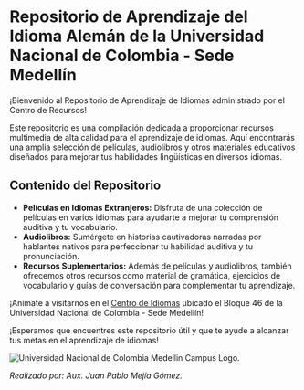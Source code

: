 # **Repositorio de Aprendizaje del Idioma Alemán de la Universidad Nacional de Colombia - Sede Medellín** 


¡Bienvenido al Repositorio de Aprendizaje de Idiomas administrado por el Centro de Recursos!

Este repositorio es una compilación dedicada a proporcionar recursos multimedia de alta calidad para el aprendizaje de idiomas. Aquí encontrarás una amplia selección de películas, audiolibros y otros materiales educativos diseñados para mejorar tus habilidades lingüísticas en diversos idiomas.

## Contenido del Repositorio

- **Películas en Idiomas Extranjeros:** Disfruta de una colección de películas en varios idiomas para ayudarte a mejorar tu comprensión auditiva y tu vocabulario.
- **Audiolibros:** Sumérgete en historias cautivadoras narradas por hablantes nativos para perfeccionar tu habilidad auditiva y tu pronunciación.
- **Recursos Suplementarios:** Además de películas y audiolibros, también ofrecemos otros recursos como material de gramática, ejercicios de vocabulario y guías de conversación para complementar tu aprendizaje.

¡Anímate a visitarnos en el [Centro de Idiomas](https://centrodeidiomas.medellin.unal.edu.co/es/) ubicado el Bloque 46 de la Universidad Nacional de Colombia - Sede Medellín!

¡Esperamos que encuentres este repositorio útil y que te ayude a alcanzar tus metas en el aprendizaje de idiomas!

![Universidad Nacional de Colombia Medellin Campus Logo.](https://upload.wikimedia.org/wikipedia/commons/5/53/UNAL_Aplicaci%C3%B3n_Medell%C3%ADn.svg)

_Realizado por: Aux. Juan Pablo Mejía Gómez._ 

